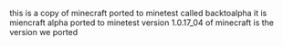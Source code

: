 this is a copy of minecraft ported to minetest called backtoalpha it is miencraft alpha ported to minetest version 1.0.17_04 of minecraft is the version we ported
